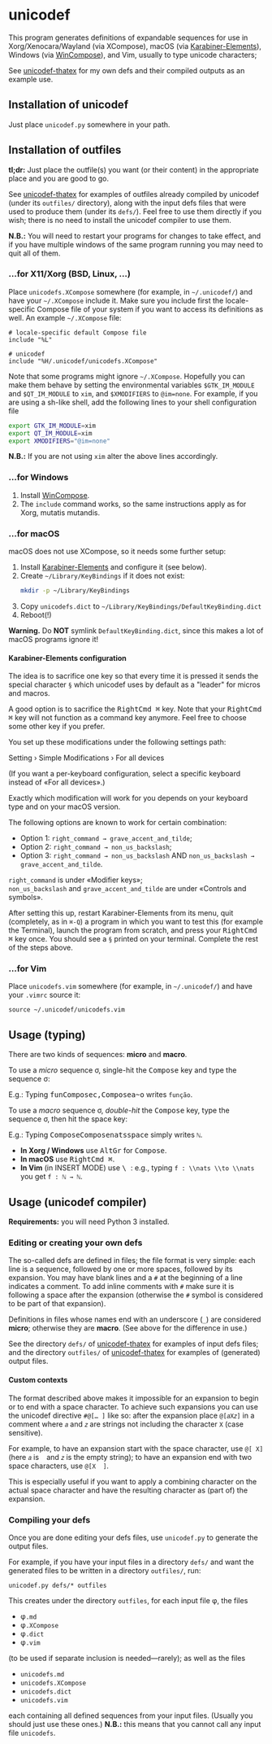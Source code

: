 # unicodef

This program generates definitions of expandable sequences for use in
Xorg/Xenocara/Wayland (via XCompose), macOS (via [Karabiner-Elements]),
Windows (via [WinCompose]), and Vim, usually to type unicode characters;

See [unicodef-thatex] for my own defs and their compiled outputs as an example use.


## Installation of unicodef

Just place `unicodef.py` somewhere in your path.


## Installation of outfiles

**tl;dr:** Just place the outfile(s) you want (or their content) in the
appropriate place and you are good to go.

See [unicodef-thatex] for examples of outfiles already compiled by unicodef
(under its `outfiles/` directory), along with the input defs files that were
used to produce them (under its `defs/`).
Feel free to use them directly if you wish; there is no need to install the
unicodef compiler to use them.

**N.B.:** You will need to restart your programs for changes to take effect,
and if you have multiple windows of the same program running you may need to
quit all of them.

### …for X11/Xorg (BSD, Linux, …)

Place `unicodefs.XCompose` somewhere (for example, in `~/.unicodef/`) and have
your `~/.XCompose` include it.  Make sure you include first the locale-specific
Compose file of your system if you want to access its definitions as well.
An example `~/.XCompose` file:
```
# locale-specific default Compose file
include "%L"

# unicodef
include "%H/.unicodef/unicodefs.XCompose"
```

Note that some programs might ignore `~/.XCompose`.  Hopefully you can make them behave
by setting the environmental variables `$GTK_IM_MODULE` and `$QT_IM_MODULE` to `xim`,
and `$XMODIFIERS` to `@im=none`.
For example, if you are using a sh-like shell, add the following lines to your shell configuration file
```sh
export GTK_IM_MODULE=xim
export QT_IM_MODULE=xim
export XMODIFIERS="@im=none"
```
**N.B.:** If you are not using `xim` alter the above lines accordingly.

### …for Windows

1. Install [WinCompose].
2. The `include` command works, so the same instructions apply as for Xorg, mutatis mutandis.

### …for macOS

macOS does not use XCompose, so it needs some further setup:

1. Install [Karabiner-Elements] and configure it (see below).
2. Create `~/Library/KeyBindings` if it does not exist:
   ```sh
   mkdir -p ~/Library/KeyBindings
   ```
3. Copy `unicodefs.dict` to `~/Library/KeyBindings/DefaultKeyBinding.dict`
4. Reboot(!)

**Warning.**
Do **NOT** symlink `DefaultKeyBinding.dict`, since this makes a lot of macOS programs ignore it!

#### Karabiner-Elements configuration

The idea is to sacrifice one key so that every time it is pressed
it sends the special character `§` which unicodef uses by default
as a "leader" for micros and macros.

A good option is to sacrifice the <kbd>RightCmd ⌘</kbd> key.
Note that your <kbd>RightCmd ⌘</kbd> key will not function as a command key anymore.
Feel free to choose some other key if you prefer.

You set up these modifications under the following settings path:

   Setting › Simple Modifications › For all devices

(If you want a per-keyboard configuration, select a specific keyboard instead of «For all devices».)

Exactly which modification will work for you depends on your keyboard type and on your macOS version.

The following options are known to work for certain combination:

* Option 1: `right_command → grave_accent_and_tilde`;
* Option 2: `right_command → non_us_backslash`;
* Option 3: `right_command → non_us_backslash` AND `non_us_backslash → grave_accent_and_tilde`.

`right_command` is under «Modifier keys»;  
`non_us_backslash` and `grave_accent_and_tilde` are under «Controls and symbols».

After setting this up, restart Karabiner-Elements from its menu,
quit (completely, as in `⌘-Q`) a program in which you want to test this (for example the Terminal),
launch the program from scratch, and press your <kbd>RightCmd ⌘</kbd> key once.
You should see a `§` printed on your terminal.
Complete the rest of the steps above.

### …for Vim

Place `unicodefs.vim` somewhere (for example, in `~/.unicodef/`) and have your `.vimrc` source it:
```vim
source ~/.unicodef/unicodefs.vim
```

## Usage (typing)

There are two kinds of sequences: **micro** and **macro**.

To use a *micro* sequence σ, single-hit the <kbd>Compose</kbd> key and type the sequence σ:

E.g.: Typing <kbd>f</kbd><kbd>u</kbd><kbd>n</kbd><kbd>Compose</kbd><kbd>c</kbd><kbd>,</kbd><kbd>Compose</kbd><kbd>a</kbd><kbd>~</kbd><kbd>o</kbd> writes `função`.

To use a *macro* sequence σ, *double-hit* the <kbd>Compose</kbd> key, type the sequence σ, then hit the space key:

E.g.: Typing <kbd>Compose</kbd><kbd>Compose</kbd><kbd>n</kbd><kbd>a</kbd><kbd>t</kbd><kbd>s</kbd><kbd>space</kbd> simply writes `ℕ`.

* **In Xorg / Windows** use <kbd>AltGr</kbd> for <kbd>Compose</kbd>.
* **In macOS** use <kbd>RightCmd ⌘</kbd>.
* **In Vim** (in INSERT MODE) use <kbd> \ </kbd>: e.g., typing `f : \\nats \\to \\nats` you get `f : ℕ → ℕ`.


## Usage (unicodef compiler)

**Requirements:** you will need Python 3 installed.

### Editing or creating your own defs

The so-called defs are defined in files; the file format is very simple:
each line is a sequence, followed by one or more spaces, followed by its expansion.
You may have blank lines and a `#` at the beginning of a line indicates a comment.
To add inline comments with `#` make sure it is following a space after the expansion
(otherwise the `#` symbol is considered to be part of that expansion).

Definitions in files whose names end with an underscore (`_`) are considered **micro**;
otherwise they are **macro**.  (See above for the difference in use.)

See the directory `defs/` of [unicodef-thatex] for examples of input defs files;
and the directory `outfiles/` of [unicodef-thatex] for examples of (generated) output files.

#### Custom contexts

The format described above makes it impossible for an expansion
to begin or to end with a space character.  To achieve such expansions you can use
the unicodef directive `#@[… ]` like so:
after the expansion place `@[𝑎X𝑧]` in a comment where `𝑎` and `𝑧` are strings
not including the character `X` (case sensitive).

For example, to have an expansion start with the space character, use `@[ X]`
(here `𝑎` is ` ` and `𝑧` is the empty string);
to have an expansion end with two space characters, use `@[X  ]`.

This is especially useful if you want to apply a combining character on the actual
space character and have the resulting character as (part of) the expansion.

### Compiling your defs

Once you are done editing your defs files, use `unicodef.py` to generate the output files.

For example, if you have your input files in a directory `defs/` and want the generated files
to be written in a directory `outfiles/`, run:

```shell
unicodef.py defs/* outfiles
```

This creates under the directory `outfiles`, for each input file φ, the files

* φ`.md`
* φ`.XCompose`
* φ`.dict`
* φ`.vim`

(to be used if separate inclusion is needed—rarely); as well as the files

* `unicodefs.md`
* `unicodefs.XCompose`
* `unicodefs.dict`
* `unicodefs.vim`

each containing all defined sequences from your input files.
(Usually you should just use these ones.)
**N.B.:** this means that you cannot call any input file `unicodefs`.


[unicodefs.md]:       outfiles/unicodefs.md
[unicodef-thatex]:    https://github.com/tsouanas/unicodef-thatex
[ThaTeX]:             https://github.com/tsouanas/thatex
[WinCompose]:         https://github.com/samhocevar/wincompose
[Karabiner-Elements]: https://karabiner-elements.pqrs.org/

